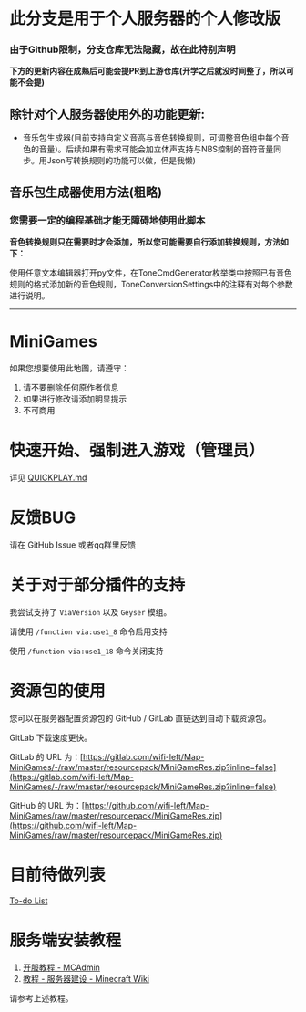 # 此分支是用于个人服务器的个人修改版
### 由于Github限制，分支仓库无法隐藏，故在此特别声明
__下方的更新内容在成熟后可能会提PR到上游仓库(开学之后就没时间整了，所以可能不会提)__

## 除针对个人服务器使用外的功能更新:
 - 音乐包生成器(目前支持自定义音高与音色转换规则，可调整音色组中每个音色的音量)。后续如果有需求可能会加立体声支持与NBS控制的音符音量同步。用Json写转换规则的功能可以做，但是我懒)

## 音乐包生成器使用方法(粗略)
### 您需要一定的编程基础才能无障碍地使用此脚本
__音色转换规则只在需要时才会添加，所以您可能需要自行添加转换规则，方法如下：__

使用任意文本编辑器打开py文件，在ToneCmdGenerator枚举类中按照已有音色规则的格式添加新的音色规则，ToneConversionSettings中的注释有对每个参数进行说明。

---

# MiniGames
如果您想要使用此地图，请遵守：
1. 请不要删除任何原作者信息
2. 如果进行修改请添加明显提示
3. 不可商用

# 快速开始、强制进入游戏（管理员）
详见 [QUICKPLAY.md](QUICKPLAY.md)

# 反馈BUG
请在 GitHub Issue 或者qq群里反馈

# 关于对于部分插件的支持
我尝试支持了 `ViaVersion` 以及 `Geyser` 模组。

请使用 `/function via:use1_8` 命令启用支持

使用 `/function via:use1_18` 命令关闭支持

# 资源包的使用
您可以在服务器配置资源包的 GitHub / GitLab 直链达到自动下载资源包。

GitLab 下载速度更快。

GitLab 的 URL 为：[https://gitlab.com/wifi-left/Map-MiniGames/-/raw/master/resourcepack/MiniGameRes.zip?inline=false](https://gitlab.com/wifi-left/Map-MiniGames/-/raw/master/resourcepack/MiniGameRes.zip?inline=false)

GitHub 的 URL 为：[https://github.com/wifi-left/Map-MiniGames/raw/master/resourcepack/MiniGameRes.zip](https://github.com/wifi-left/Map-MiniGames/raw/master/resourcepack/MiniGameRes.zip)

# 目前待做列表
[To-do List](./datapacks/todo.md)

# 服务端安装教程
1. [开服教程 - MCAdmin](https://mcadmin.cn/server/)
2. [教程 - 服务器建设 - Minecraft Wiki](https://minecraft.fandom.com/zh/wiki/%E6%95%99%E7%A8%8B#%E6%9C%8D%E5%8A%A1%E5%99%A8%E8%AE%BE%E7%BD%AE)

请参考上述教程。
